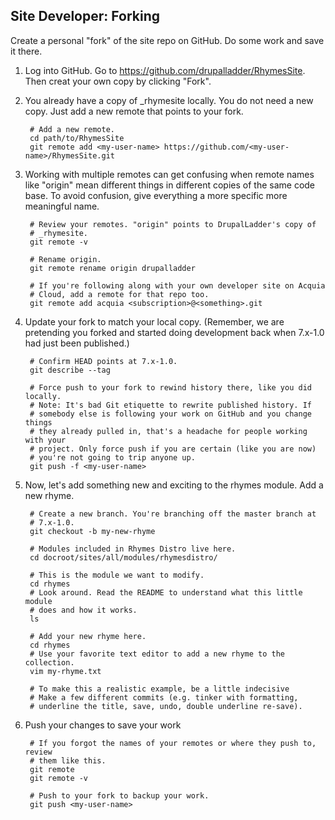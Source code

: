 Site Developer: Forking
-----------------------

Create a personal "fork" of the site repo on GitHub. Do some work and save it
there.

1. Log into GitHub. Go to https://github.com/drupalladder/RhymesSite. Then
   creat your own copy by clicking "Fork".

1. You already have a copy of _rhymesite locally. You do not need a new copy.
   Just add a new remote that points to your fork.

        # Add a new remote.
        cd path/to/RhymesSite
        git remote add <my-user-name> https://github.com/<my-user-name>/RhymesSite.git

1. Working with multiple remotes can get confusing when remote names like
   "origin" mean different things in different copies of the same code base. To
   avoid confusion, give everything a more specific more meaningful name.

        # Review your remotes. "origin" points to DrupalLadder's copy of
        # _rhymesite.
        git remote -v

        # Rename origin.
        git remote rename origin drupalladder

        # If you're following along with your own developer site on Acquia
        # Cloud, add a remote for that repo too.
        git remote add acquia <subscription>@<something>.git

1. Update your fork to match your local copy. (Remember, we are pretending you
   forked and started doing development back when 7.x-1.0 had just been
   published.)

        # Confirm HEAD points at 7.x-1.0.
        git describe --tag

        # Force push to your fork to rewind history there, like you did locally.
        # Note: It's bad Git etiquette to rewrite published history. If
        # somebody else is following your work on GitHub and you change things
        # they already pulled in, that's a headache for people working with your
        # project. Only force push if you are certain (like you are now)
        # you're not going to trip anyone up.
        git push -f <my-user-name>

1. Now, let's add something new and exciting to the rhymes module. Add a new rhyme.

        # Create a new branch. You're branching off the master branch at
        # 7.x-1.0.
        git checkout -b my-new-rhyme

        # Modules included in Rhymes Distro live here.
        cd docroot/sites/all/modules/rhymesdistro/

        # This is the module we want to modify.
        cd rhymes
        # Look around. Read the README to understand what this little module
        # does and how it works.
        ls

        # Add your new rhyme here.
        cd rhymes
        # Use your favorite text editor to add a new rhyme to the collection.
        vim my-rhyme.txt

        # To make this a realistic example, be a little indecisive
        # Make a few different commits (e.g. tinker with formatting,
        # underline the title, save, undo, double underline re-save).

1. Push your changes to save your work

        # If you forgot the names of your remotes or where they push to, review
        # them like this.
        git remote
        git remote -v

        # Push to your fork to backup your work.
        git push <my-user-name>
